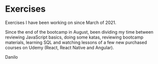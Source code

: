 <h1>Exercises</h1>

Exercises I have been working on since March of 2021.

Since the end of the bootcamp in August, been dividing my time between reviewing JavaScript basics, doing some katas, reviewing bootcamp materials, learning SQL and watching lessons of a few new purchased courses on Udemy (React, React Native and Angular).

Danilo
